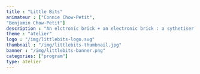 ```yaml
---
title : "Little Bits"
animateur : ["Connie Chow-Petit",
"Benjamin Chow-Petit"]
description : "An elctronic brick + an electronic brick : a sythetiser prototype or robot to better understand the IOT - Internet of Things."
theme : "atelier"
logo : "/img/littlebits-logo.svg"
thumbnail : "/img/littlebits-thumbnail.jpg"
banner : "/img/littlebits-banner.png"
categories: ["program"]
type: atelier
---
```


